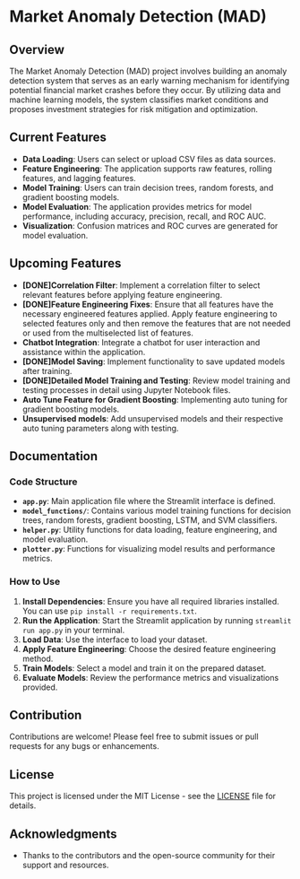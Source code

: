 # Market Anomaly Detection (MAD)

## Overview
The Market Anomaly Detection (MAD) project involves building an anomaly detection system that serves as an early warning mechanism for identifying potential financial market crashes before they occur. By utilizing data and machine learning models, the system classifies market conditions and proposes investment strategies for risk mitigation and optimization.

## Current Features
- **Data Loading**: Users can select or upload CSV files as data sources.
- **Feature Engineering**: The application supports raw features, rolling features, and lagging features.
- **Model Training**: Users can train decision trees, random forests, and gradient boosting models.
- **Model Evaluation**: The application provides metrics for model performance, including accuracy, precision, recall, and ROC AUC.
- **Visualization**: Confusion matrices and ROC curves are generated for model evaluation.

## Upcoming Features
- **[DONE]Correlation Filter**: Implement a correlation filter to select relevant features before applying feature engineering.
- **[DONE]Feature Engineering Fixes**: Ensure that all features have the necessary engineered features applied. Apply feature engineering to selected features only and then remove the features that are not needed or used from the multiselected list of features.
- **Chatbot Integration**: Integrate a chatbot for user interaction and assistance within the application.
- **[DONE]Model Saving**: Implement functionality to save updated models after training.
- **[DONE]Detailed Model Training and Testing**: Review model training and testing processes in detail using Jupyter Notebook files.
- **Auto Tune Feature for Gradient Boosting**: Implementing auto tuning for gradient boosting models.
- **Unsupervised models**: Add unsupervised models and their respective auto tuning parameters along with testing. 

## Documentation
### Code Structure
- **`app.py`**: Main application file where the Streamlit interface is defined.
- **`model_functions/`**: Contains various model training functions for decision trees, random forests, gradient boosting, LSTM, and SVM classifiers.
- **`helper.py`**: Utility functions for data loading, feature engineering, and model evaluation.
- **`plotter.py`**: Functions for visualizing model results and performance metrics.

### How to Use
1. **Install Dependencies**: Ensure you have all required libraries installed. You can use `pip install -r requirements.txt`.
2. **Run the Application**: Start the Streamlit application by running `streamlit run app.py` in your terminal.
3. **Load Data**: Use the interface to load your dataset.
4. **Apply Feature Engineering**: Choose the desired feature engineering method.
5. **Train Models**: Select a model and train it on the prepared dataset.
6. **Evaluate Models**: Review the performance metrics and visualizations provided.

## Contribution
Contributions are welcome! Please feel free to submit issues or pull requests for any bugs or enhancements.

## License
This project is licensed under the MIT License - see the [LICENSE](LICENSE) file for details.

## Acknowledgments
- Thanks to the contributors and the open-source community for their support and resources.
